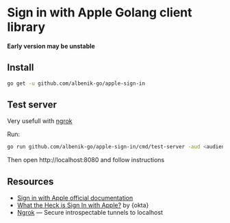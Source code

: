 # Sign in with Apple Golang client library

**Early version may be unstable**

## Install

```bash
go get -u github.com/albenik-go/apple-sign-in
```

## Test server

Very usefull with [ngrok](https://ngrok.com)

Run:

```bash
go run github.com/albenik-go/apple-sign-in/cmd/test-server -aud <audience> -team <team_id> -client <client_id> -key <key_id> -keyfile <pem_file_path> -redirect https://<ngrok_subdomain>.ngrok.io/callback
```

Then open http://localhost:8080 and follow instructions

## Resources

* [Sign in with Apple official documentation](https://developer.apple.com/documentation/sign_in_with_apple)
* [What the Heck is Sign In with Apple?](https://developer.okta.com/blog/2019/06/04/what-the-heck-is-sign-in-with-apple) by
  {okta}
* [Ngrok](https://ngrok.com) — Secure introspectable tunnels to localhost
